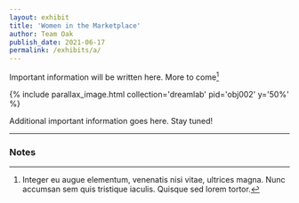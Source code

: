 ```yaml
---
layout: exhibit
title: 'Women in the Marketplace'
author: Team Oak
publish_date: 2021-06-17
permalink: /exhibits/a/
---
```


Important information will be written here. More to come[^1]



{% include parallax_image.html collection='dreamlab' pid='obj002' y='50%' %}


Additional important information goes here. Stay tuned!

---

### Notes

[^1]: Integer eu augue elementum, venenatis nisi vitae, ultrices magna. Nunc accumsan sem quis tristique iaculis. Quisque sed lorem tortor.

[^2]: Nunc semper commodo fringilla. Proin eget metus eget felis faucibus aliquet. Cras ultrices turpis id nibh cursus fringilla. Aenean nec magna turpis. Suspendisse egestas tellus iaculis ante pharetra imperdiet ac at odio.
